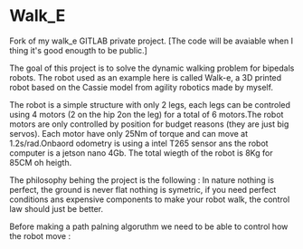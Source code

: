 # Walk_E
Fork of my walk_e GITLAB private project.
[The code will be avaiable when I thing it's good enougth to be public.]

The goal of this project is to solve the dynamic walking problem for bipedals robots.
The robot used as an example here is called Walk-e, a 3D printed robot based on the Cassie model from agility robotics made by myself.

The robot is a simple structure with only 2 legs, each legs can be controled using 4 motors (2 on the hip 2on the leg) for a total of 6 motors.The robot motors are only controlled by position for budget reasons (they are just big servos). Each motor have only 25Nm of torque and can move at 1.2s/rad.Onbaord odometry is using a intel T265 sensor ans the robot computer is a jetson nano 4Gb. The total wiegth of the robot is 8Kg for 85CM oh heigth.

The philosophy behing the project is the following : In nature nothing is perfect, the ground is never flat nothing is symetric, if you need perfect conditions ans expensive components to make your robot walk, the control law should just be better.






Before making a path palning algoruthm we need to be able to control how the robot move :


